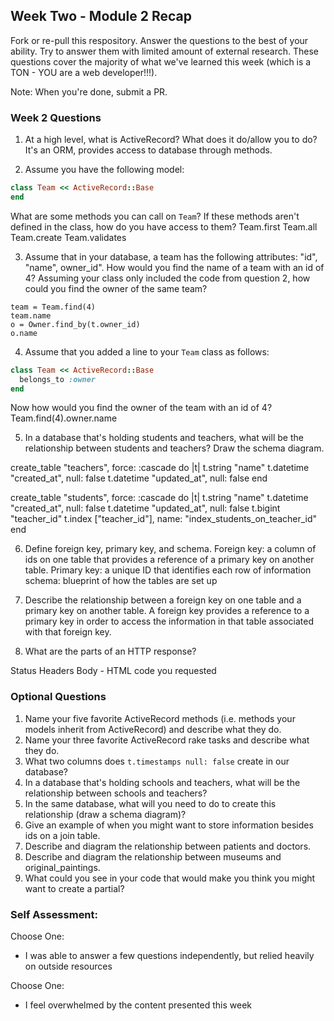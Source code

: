 ## Week Two - Module 2 Recap

Fork or re-pull this respository. Answer the questions to the best of your ability. Try to answer them with limited amount of external research. These questions cover the majority of what we've learned this week (which is a TON - YOU are a web developer!!!).

Note: When you're done, submit a PR.


### Week 2 Questions

1. At a high level, what is ActiveRecord? What does it do/allow you to do?
  It's an ORM, provides access to database through methods.

2. Assume you have the following model:

```ruby
class Team << ActiveRecord::Base
end
```

What are some methods you can call on `Team`? If these methods aren't defined in the class, how do you have access to them?
  Team.first
  Team.all
  Team.create
  Team.validates

3. Assume that in your database, a team has the following attributes: "id", "name", owner_id". How would you find the name of a team with an id of 4? Assuming your class only included the code from question 2, how could you find the owner of the same team?
  <!-- 1. Team.find(4)
  2. id = Team.find(4).owner_id
    Owner.find(id).name -->
    team = Team.find(4)
    team.name
    o = Owner.find_by(t.owner_id)
    o.name

4. Assume that you added a line to your `Team` class as follows:

```ruby
class Team << ActiveRecord::Base
  belongs_to :owner
end
```

Now how would you find the owner of the team with an id of 4?
  Team.find(4).owner.name



5. In a database that's holding students and teachers, what will be the relationship between students and teachers? Draw the schema diagram.

  create_table "teachers", force: :cascade do |t|
    t.string "name"
    t.datetime "created_at", null: false
    t.datetime "updated_at", null: false
  end

  create_table "students", force: :cascade do |t|
    t.string "name"
    t.datetime "created_at", null: false
    t.datetime "updated_at", null: false
    t.bigint "teacher_id"
    t.index ["teacher_id"], name: "index_students_on_teacher_id"
  end

6. Define foreign key, primary key, and schema.
    Foreign key: a column of ids on one table that provides a reference of a primary key on another table.
    Primary key: a unique ID that identifies each row of information
    schema: blueprint of how the tables are set up

7. Describe the relationship between a foreign key on one table and a primary key on another table.
  A foreign key provides a reference to a primary key in order to access the information in that table associated with that foreign key.

8. What are the parts of an HTTP response?
  <!-- GET: specifies verb, path and protocol
  Host: where the request is sent
  Accept: specifies format for client to get -->
  Status
  Headers
  Body - HTML code you requested

### Optional Questions

1. Name your five favorite ActiveRecord methods (i.e. methods your models inherit from ActiveRecord) and describe what they do.
2. Name your three favorite ActiveRecord rake tasks and describe what they do.
3. What two columns does `t.timestamps null: false` create in our database?
4. In a database that's holding schools and teachers, what will be the relationship between schools and teachers?
5. In the same database, what will you need to do to create this relationship (draw a schema diagram)?
6. Give an example of when you might want to store information besides ids on a join table.
7. Describe and diagram the relationship between patients and doctors.
8. Describe and diagram the relationship between museums and original_paintings.
9. What could you see in your code that would make you think you might want to create a partial?

### Self Assessment:
Choose One:
* I was able to answer a few questions independently, but relied heavily on outside resources

Choose One:
* I feel overwhelmed by the content presented this week
